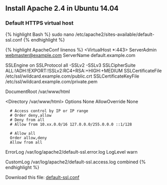 ## Install Apache 2.4 in Ubuntu 14.04

### Default HTTPS virtual host

{% highlight Bash %}
sudo nano /etc/apache2/sites-available/default-ssl.conf
{% endhighlight %}

{% highlight ApacheConf linenos %}
<VirtualHost *:443>
   ServerAdmin webmaster@example.com
   ServerName default.example.com

   SSLEngine on
   SSLProtocol           all -SSLv2 -SSLv3
   SSLCipherSuite        ALL:!ADH:!EXPORT:!SSLv2:RC4+RSA:+HIGH:+MEDIUM
   SSLCertificateFile    /etc/ssl/wildcard.example.com/public.crt
   SSLCertificateKeyFile /etc/ssl/wildcard.example.com/private.pem

   DocumentRoot /var/www/html

   <Directory /var/www/html>
      Options None
      AllowOverride None

      # Access control by IP or IP range
      # Order deny,allow
      # Deny from all
      # Allow from 10.xx.0.0/16 127.0.0.0/255.0.0.0 ::1/128

      # Allow all
      Order allow,deny
      Allow from all
   </Directory>

   ErrorLog /var/log/apache2/default-ssl.error.log
   LogLevel warn

   CustomLog /var/log/apache2/default-ssl.access.log combined
</VirtualHost>
{% endhighlight %}

Download this file: [default-ssl.conf](files/default-ssl.conf)
